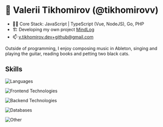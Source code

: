 # 👋 Valerii Tikhomirov (@tikhomirovv)

- 👨‍💻 Core Stack: JavaScript | TypeScript (Vue, NodeJS), Go, PHP
- 🏗️ Developing my own project [MindLog](https://mindlog.app)
- 📫 v.tikhomirov.dev+github@gmail.com


Outside of programming, I enjoy composing music in Ableton, singing and playing the guitar, reading books and petting two black cats.

## Skills

<!-- ### Programming languages -->
![Languages](https://skillicons.dev/icons?i=js,typescript,go,php)

<!-- ### Frontend -->

![Frontend Technologies](https://skillicons.dev/icons?i=html,css,vite,vue,nuxtjs,astro,tailwind,bootstrap,jquery)

<!-- ### Backend -->

![Backend Technologies](https://skillicons.dev/icons?i=linux,bash,docker,nodejs,express,graphql,rabbitmq,sequelize)

![Databases](https://skillicons.dev/icons?i=mysql,postgres,mongo,redis)

<!-- ### Other tools and technologies -->

![Other](https://skillicons.dev/icons?i=git,github,gitlab,vscode,ableton,figma,md)

<!---
tikhomirovv/tikhomirovv is a ✨ special ✨ repository because its `README.md` (this file) appears on your GitHub profile.
You can click the Preview link to take a look at your changes.
--->
